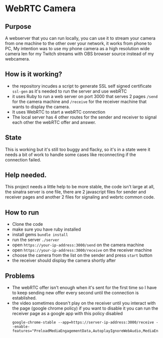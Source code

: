WebRTC Camera
=============


## Purpose

A webserver that you can run locally, you can use it to stream your camera from
one machine to the other over your network, it works from phone to PC, My
intention was to use my phone camera as a high resolution wide camera len for my Twitch
streams with OBS browser source instead of my webcamera.

## How is it working?

- the repository incudes a script to generate SSL self signed certificate
  `ssl-gen` as it's needed to run the server and use webRTC
- it uses Ruby to run a web server on port 3000 that serves 2 pages `/send` for
  the camera machine and `/receive` for the receiver machine that wants to
  display the camera.
- It uses WebRTC to start a webRTC connection
- The local server has 4 other routes for the sender and receiver to signal each
  other the webRTC offer and answer.


## State

This is working but it's still too buggy and flacky, so it's in a state were it
needs a bit of work to handle some cases like reconnecting if the connection
failed.

## Help needed.

This project needs a little help to be more stable, the code isn't large at all,
the sinatra server is one file, there are 2 javascript files for sender and
receiver pages and another 2 files for signaling and webrtc common code.


## How to run

- Clone the code
- make sure you have ruby installed
- install gems `bundle install`
- run the server `./server`
- open `https://your-ip-address:3000/send` on the camera machine
- open `https://your-ip-address:3000/receive` on the receiver machine
- choose the camera from the list on the sender and press `start` button
- the receiver should display the camera shortly after

## Problems

- The webRTC offer isn't enough when it's sent for the first time so I have to
  keep sending new offer every second until the connection is established.
- the video sometimes doesn't play on the receiver until you interact with the
  page (google chrome policy) if you want to disable it you can run the receiver
  page as a google app with this policy disabled
  ```
  google-chrome-stable --app=https://server-ip-address:3000/receive --enable-features="PreloadMediaEngagementData,AutoplayIgnoreWebAudio,MediaEngagementBypassAutoplayPolicies"
  ```
